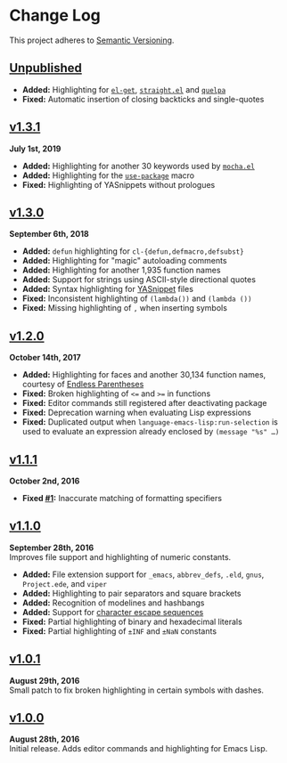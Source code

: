 Change Log
==========

This project adheres to [Semantic Versioning](http://semver.org).

[Unpublished]: ../../compare/v1.3.1...HEAD


[Unpublished]
------------------------------------------------------------------------
* __Added:__ Highlighting for [`el-get`], [`straight.el`] and [`quelpa`]
* __Fixed:__ Automatic insertion of closing backticks and single-quotes



[v1.3.1]
------------------------------------------------------------------------
**July 1st, 2019**  
* __Added:__ Highlighting for another 30 keywords used by [`mocha.el`][]
* __Added:__ Highlighting for the [`use-package`][] macro
* __Fixed:__ Highlighting of YASnippets without prologues



[v1.3.0]
------------------------------------------------------------------------
**September 6th, 2018**  
* __Added:__ `defun` highlighting for `cl-{defun,defmacro,defsubst}`
* __Added:__ Highlighting for "magic" autoloading comments
* __Added:__ Highlighting for another 1,935 function names
* __Added:__ Support for strings using ASCII-style directional quotes
* __Added:__ Syntax highlighting for [YASnippet][] files
* __Fixed:__ Inconsistent highlighting of `(lambda())` and `(lambda ())`
* __Fixed:__ Missing highlighting of `,` when inserting symbols



[v1.2.0]
------------------------------------------------------------------------
**October 14th, 2017**  
* __Added:__ Highlighting for faces and another 30,134 function names,
courtesy of [Endless Parentheses](http://doc.endlessparentheses.com/)
* __Fixed:__ Broken highlighting of `<=` and `>=` in functions
* __Fixed:__ Editor commands still registered after deactivating package
* __Fixed:__ Deprecation warning when evaluating Lisp expressions
* __Fixed:__ Duplicated output when `language-emacs-lisp:run-selection`
is used to evaluate an expression already enclosed by `(message "%s" …)`


[v1.1.1]
------------------------------------------------------------------------
**October 2nd, 2016**  
* __Fixed [#1]:__ Inaccurate matching of formatting specifiers

[#1]: https://github.com/Alhadis/language-emacs-lisp/issues/1


[v1.1.0]
------------------------------------------------------------------------
**September 28th, 2016**  
Improves file support and highlighting of numeric constants.

* __Added:__ File extension support for `_emacs`, `abbrev_defs`, `.eld`,
`gnus`, `Project.ede`, and `viper`
* __Added:__ Highlighting to pair separators and square brackets
* __Added:__ Recognition of modelines and hashbangs
* __Added:__ Support for [character escape sequences][2.3.3.2]
* __Fixed:__ Partial highlighting of binary and hexadecimal literals
* __Fixed:__ Partial highlighting of `±INF` and `±NaN` constants


[v1.0.1]
------------------------------------------------------------------------
**August 29th, 2016**  
Small patch to fix broken highlighting in certain symbols with dashes.


[v1.0.0]
------------------------------------------------------------------------
**August 28th, 2016**  
Initial release. Adds editor commands and highlighting for Emacs Lisp.


[Referenced links]:_____________________________________________________
[v1.3.1]: https://github.com/Alhadis/language-emacs-lisp/releases/v1.3.1
[v1.3.0]: https://github.com/Alhadis/language-emacs-lisp/releases/v1.3.0
[v1.2.0]: https://github.com/Alhadis/language-emacs-lisp/releases/v1.2.0
[v1.1.1]: https://github.com/Alhadis/language-emacs-lisp/releases/v1.1.1
[v1.1.0]: https://github.com/Alhadis/language-emacs-lisp/releases/v1.1.0
[v1.0.1]: https://github.com/Alhadis/language-emacs-lisp/releases/v1.0.1
[v1.0.0]: https://github.com/Alhadis/language-emacs-lisp/releases/v1.0.0
[2.3.3.2]: http://www.hep.by/gnu/elisp/General-Escape-Syntax.html
[YASnippet]: http://joaotavora.github.io/yasnippet
[`el-get`]: https://github.com/dimitri/el-get
[`mocha.el`]: https://github.com/scottaj/mocha.el
[`quelpa`]: https://github.com/quelpa/quelpa
[`straight.el`]: https://github.com/raxod502/straight.el
[`use-package`]: https://github.com/jwiegley/use-package
